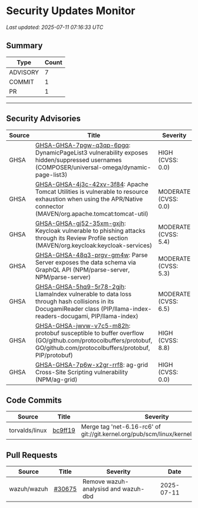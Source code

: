 # Security Updates Monitor

*Last updated: 2025-07-11 07:16:33 UTC*

## Summary
| Type | Count |
|------|-------|
| ADVISORY | 7 |
| COMMIT | 1 |
| PR | 1 |

---

## Security Advisories

| Source | Title | Severity | Date |
|--------|-------|----------|------|
| GHSA | [GHSA-GHSA-7pgw-q3qp-6pgq](https://github.com/advisories/GHSA-7pgw-q3qp-6pgq): DynamicPageList3 vulnerability exposes hidden/suppressed usernames (COMPOSER/universal-omega/dynamic-page-list3) | HIGH (CVSS: 0.0) | 2025-07-10 |
| GHSA | [GHSA-GHSA-4j3c-42xv-3f84](https://github.com/advisories/GHSA-4j3c-42xv-3f84): Apache Tomcat Utilities is vulnerable to resource exhaustion when using the APR/Native connector (MAVEN/org.apache.tomcat:tomcat-util) | MODERATE (CVSS: 0.0) | 2025-07-10 |
| GHSA | [GHSA-GHSA-gj52-35xm-gxjh](https://github.com/advisories/GHSA-gj52-35xm-gxjh): Keycloak vulnerable to phishing attacks through its Review Profile section (MAVEN/org.keycloak:keycloak-services) | MODERATE (CVSS: 5.4) | 2025-07-10 |
| GHSA | [GHSA-GHSA-48q3-prgv-gm4w](https://github.com/advisories/GHSA-48q3-prgv-gm4w): Parse Server exposes the data schema via GraphQL API (NPM/parse-server, NPM/parse-server) | MODERATE (CVSS: 5.3) | 2025-07-10 |
| GHSA | [GHSA-GHSA-5hq9-5r78-2gjh](https://github.com/advisories/GHSA-5hq9-5r78-2gjh): LlamaIndex vulnerable to data loss through hash collisions in its DocugamiReader class  (PIP/llama-index-readers-docugami, PIP/llama-index) | MODERATE (CVSS: 6.5) | 2025-07-10 |
| GHSA | [GHSA-GHSA-jwvw-v7c5-m82h](https://github.com/advisories/GHSA-jwvw-v7c5-m82h): protobuf susceptible to buffer overflow (GO/github.com/protocolbuffers/protobuf, GO/github.com/protocolbuffers/protobuf, PIP/protobuf) | HIGH (CVSS: 8.8) | 2022-05-13 |
| GHSA | [GHSA-GHSA-7p6w-x2gr-rrf8](https://github.com/advisories/GHSA-7p6w-x2gr-rrf8): ag-grid Cross-Site Scripting vulnerability (NPM/ag-grid) | HIGH (CVSS: 0.0) | 2020-09-02 |

## Code Commits

| Source | Title | Severity | Date |
|--------|-------|----------|------|
| torvalds/linux | [bc9ff19](https://github.com/torvalds/linux/commit/bc9ff192a6c940d9a26e21a0a82f2667067aaf5f) | Merge tag 'net-6.16-rc6' of git://git.kernel.org/pub/scm/linux/kernel/git/netdev/net | 2025-07-10 |

## Pull Requests

| Source | Title | Severity | Date |
|--------|-------|----------|------|
| wazuh/wazuh | [#30675](https://github.com/wazuh/wazuh/pull/30675) | Remove wazuh-analysisd and wazuh-dbd | 2025-07-11 |

